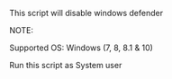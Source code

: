 This script will disable windows defender

NOTE:

Supported OS: Windows (7, 8, 8.1 & 10)

Run this script as System user
